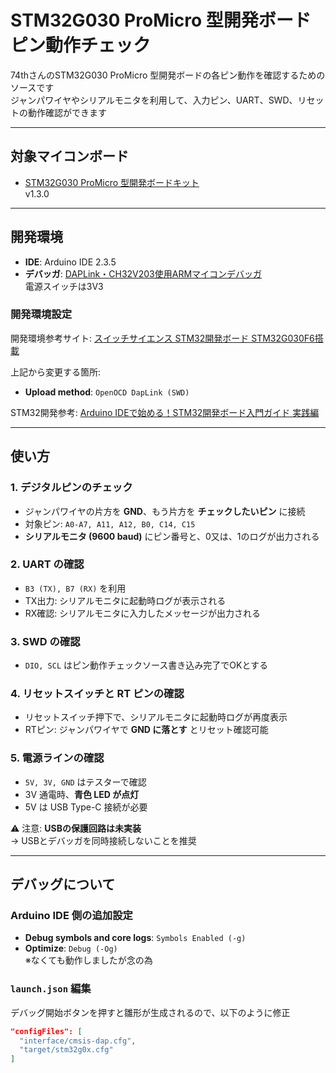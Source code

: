 # STM32G030 ProMicro 型開発ボード ピン動作チェック

74thさんのSTM32G030 ProMicro 型開発ボードの各ピン動作を確認するためのソースです  
ジャンパワイヤやシリアルモニタを利用して、入力ピン、UART、SWD、リセットの動作確認ができます

---

## 対象マイコンボード

- [STM32G030 ProMicro 型開発ボードキット](https://74th.booth.pm/items/4879147)  
v1.3.0

---

## 開発環境

- **IDE**: Arduino IDE 2.3.5  
- **デバッガ**: [DAPLink・CH32V203使用ARMマイコンデバッガ](https://74th.booth.pm/items/4916891)  
電源スイッチは3V3

### 開発環境設定

開発環境参考サイト: [スイッチサイエンス STM32開発ボード STM32G030F6搭載](https://www.switch-science.com/products/10542?_pos=3&_sid=4fc0d15f6&_ss=r)  

上記から変更する箇所:
- **Upload method**: `OpenOCD DapLink (SWD)`  

STM32開発参考: [Arduino IDEで始める！STM32開発ボード入門ガイド 実践編](https://www.switch-science.com/blogs/magazine/arduino-ide-stm32-start-guide-practice?srsltid=AfmBOopVepInhPBymRDxTHUD87gOzaU1gcVklViDTbNgGVfrr1Z1MPj7)  

---

## 使い方

### 1. デジタルピンのチェック
- ジャンパワイヤの片方を **GND**、もう片方を **チェックしたいピン** に接続
- 対象ピン: `A0-A7, A11, A12, B0, C14, C15`
- **シリアルモニタ (9600 baud)** にピン番号と、0又は、1のログが出力される

### 2. UART の確認
- `B3 (TX), B7 (RX)` を利用
- TX出力: シリアルモニタに起動時ログが表示される
- RX確認: シリアルモニタに入力したメッセージが出力される

### 3. SWD の確認
- `DIO, SCL` はピン動作チェックソース書き込み完了でOKとする

### 4. リセットスイッチと RT ピンの確認
- リセットスイッチ押下で、シリアルモニタに起動時ログが再度表示
- RTピン: ジャンパワイヤで **GND に落とす** とリセット確認可能

### 5. 電源ラインの確認
- `5V, 3V, GND` はテスターで確認
- 3V 通電時、**青色 LED が点灯**
- 5V は USB Type-C 接続が必要

⚠️ 注意: **USBの保護回路は未実装**  
→ USBとデバッガを同時接続しないことを推奨

---

## デバッグについて

### Arduino IDE 側の追加設定
- **Debug symbols and core logs**: `Symbols Enabled (-g)`
- **Optimize**: `Debug (-Og)`  
  ※なくても動作しましたが念の為

### `launch.json` 編集
デバッグ開始ボタンを押すと雛形が生成されるので、以下のように修正

```json
"configFiles": [
  "interface/cmsis-dap.cfg",
  "target/stm32g0x.cfg"
]
